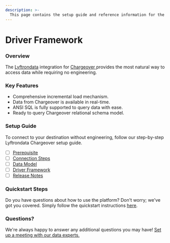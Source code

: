 ```yaml
---
description: >-
  This page contains the setup guide and reference information for the Chargeover source connector.
---
```


# Driver Framework

### Overview

The [Lyftrondata](https://www.lyftrondata.com/) integration for [Chargeover](https://www.lyftrondata.com/integration/chargeover/)[ ](https://www.lyftrondata.com/integration/chargeover/)provides the most natural way to access data while requiring no engineering.

### Key Features

* Comprehensive incremental load mechanism.
* Data from Chargeover is available in real-time.&#x20;
* ANSI SQL is fully supported to query data with ease.
* Ready to query Chargeover relational schema model.

### Setup Guide

To connect to your destination without engineering, follow our step-by-step Lyftrondata Chargeover setup guide.

* [ ] [Prerequisite](../../business-analytics/chargeover/prerequisite.md)
* [ ] [Connection Steps](../../business-analytics/chargeover/connection-steps.md)
* [ ] [Data Model](../../business-analytics/chargeover/data-model/)
* [ ] [Driver Framework](../../business-analytics/chargeover/driver-framework/)
* [ ] [Release Notes](../../business-analytics/chargeover/release-notes.md)

### Quickstart Steps

Do you have questions about how to use the platform? Don't worry; we've got you covered. Simply follow the quickstart instructions [here](../../../quickstart-steps.md).

### Questions? <a href="#questions" id="questions"></a>

We're always happy to answer any additional questions you may have! [Set up a meeting with our data experts.](https://www.lyftrondata.com/book-a-meeting/)


